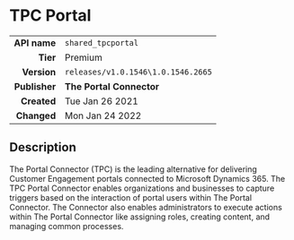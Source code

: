 # TPC Portal
| | |
|-:|-|
|**API name**|`shared_tpcportal`|
|**Tier**|Premium|
|**Version**|`releases/v1.0.1546\1.0.1546.2665`|
|**Publisher**|**The Portal Connector**|
|**Created**|Tue Jan 26 2021|
|**Changed**|Mon Jan 24 2022|

## Description
The Portal Connector (TPC) is the leading alternative for delivering Customer Engagement portals connected to Microsoft Dynamics 365. The TPC Portal Connector enables organizations and businesses to capture triggers based on the interaction of portal users within The Portal Connector. The Connector also enables administrators to execute actions within The Portal Connector like assigning roles, creating content, and managing common processes.
